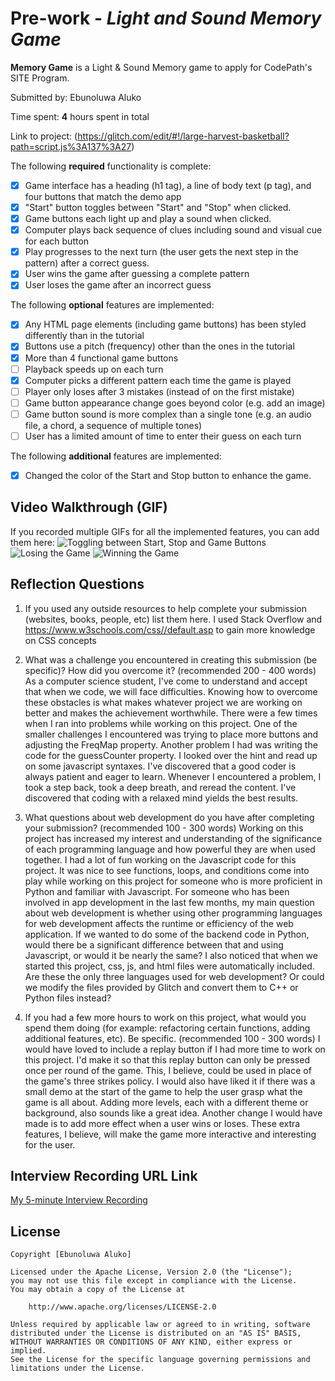 # Pre-work - *Light and Sound Memory Game*

**Memory Game** is a Light & Sound Memory game to apply for CodePath's SITE Program. 

Submitted by: Ebunoluwa Aluko

Time spent: **4** hours spent in total

Link to project: (https://glitch.com/edit/#!/large-harvest-basketball?path=script.js%3A137%3A27)

The following **required** functionality is complete:

* [x] Game interface has a heading (h1 tag), a line of body text (p tag), and four buttons that match the demo app
* [x] "Start" button toggles between "Start" and "Stop" when clicked. 
* [x] Game buttons each light up and play a sound when clicked. 
* [x] Computer plays back sequence of clues including sound and visual cue for each button
* [x] Play progresses to the next turn (the user gets the next step in the pattern) after a correct guess. 
* [x] User wins the game after guessing a complete pattern
* [x] User loses the game after an incorrect guess

The following **optional** features are implemented:

* [x] Any HTML page elements (including game buttons) has been styled differently than in the tutorial
* [x] Buttons use a pitch (frequency) other than the ones in the tutorial
* [x] More than 4 functional game buttons
* [ ] Playback speeds up on each turn
* [x] Computer picks a different pattern each time the game is played
* [ ] Player only loses after 3 mistakes (instead of on the first mistake)
* [ ] Game button appearance change goes beyond color (e.g. add an image)
* [ ] Game button sound is more complex than a single tone (e.g. an audio file, a chord, a sequence of multiple tones)
* [ ] User has a limited amount of time to enter their guess on each turn

The following **additional** features are implemented:

- [x] Changed the color of the Start and Stop button to enhance the game. 


## Video Walkthrough (GIF)

If you recorded multiple GIFs for all the implemented features, you can add them here:
![Toggling between Start, Stop and Game Buttons](https://i.imgur.com/phSsl0z.gif)
![Losing the Game](https://i.imgur.com/owlQiHA.gif)
![Winning the Game](https://i.imgur.com/O2dU7kt.gif)


## Reflection Questions
1. If you used any outside resources to help complete your submission (websites, books, people, etc) list them here. 
I used Stack Overflow and 
https://www.w3schools.com/css//default.asp to gain more knowledge on CSS concepts 


2. What was a challenge you encountered in creating this submission (be specific)? How did you overcome it? (recommended 200 - 400 words) 
As a computer science student, I've come to understand and accept that when we code, we will face difficulties. Knowing how to overcome these obstacles is what makes whatever project we are working on better and makes the achievement worthwhile.
There were a few times when I ran into problems while working on this project. One of the smaller challenges I encountered was trying to place more buttons and adjusting the FreqMap property. Another problem I had was writing the code for the guessCounter property. I looked over the hint and read up on some javascript syntaxes. I've discovered that a good coder is always patient and eager to learn. Whenever I encountered a problem, I took a step back, took a deep breath, and reread the content. I've discovered that coding with a relaxed mind yields the best results.

3. What questions about web development do you have after completing your submission? (recommended 100 - 300 words) 
Working on this project has increased my interest and understanding of the significance of each programming language and how powerful they are when used together. 
I had a lot of fun working on the Javascript code for this project. It was nice to see functions, loops, and conditions come into play while working on this project for someone who is more proficient in Python and familiar with Javascript.
For someone who has been involved in app development in the last few months, my main question about web development is whether using other programming languages for web development affects the runtime or efficiency of the web application.
If we wanted to do some of the backend code in Python, would there be a significant difference between that and using Javascript, or would it be nearly the same? I also noticed that when we started this project, css, js, and html files were automatically included. Are these the only three languages used for web development? Or could we modify the files provided by Glitch and convert them to C++ or Python files instead?

4. If you had a few more hours to work on this project, what would you spend them doing (for example: refactoring certain functions, adding additional features, etc). Be specific. (recommended 100 - 300 words) 
I would have loved to include a replay button if I had more time to work on this project. I'd make it so that this replay button can only be pressed once per round of the game. This, I believe, could be used in place of the game's three strikes policy.
I would also have liked it if there was a small demo at the start of the game to help the user grasp what the game is all about.
Adding more levels, each with a different theme or background, also sounds like a great idea. Another change I would have made is to add more effect when a user wins or loses. These extra features, I believe, will make the game more interactive and interesting for the user.



## Interview Recording URL Link

[My 5-minute Interview Recording](your-link-here)


## License

    Copyright [Ebunoluwa Aluko]

    Licensed under the Apache License, Version 2.0 (the "License");
    you may not use this file except in compliance with the License.
    You may obtain a copy of the License at

        http://www.apache.org/licenses/LICENSE-2.0

    Unless required by applicable law or agreed to in writing, software
    distributed under the License is distributed on an "AS IS" BASIS,
    WITHOUT WARRANTIES OR CONDITIONS OF ANY KIND, either express or implied.
    See the License for the specific language governing permissions and
    limitations under the License.
